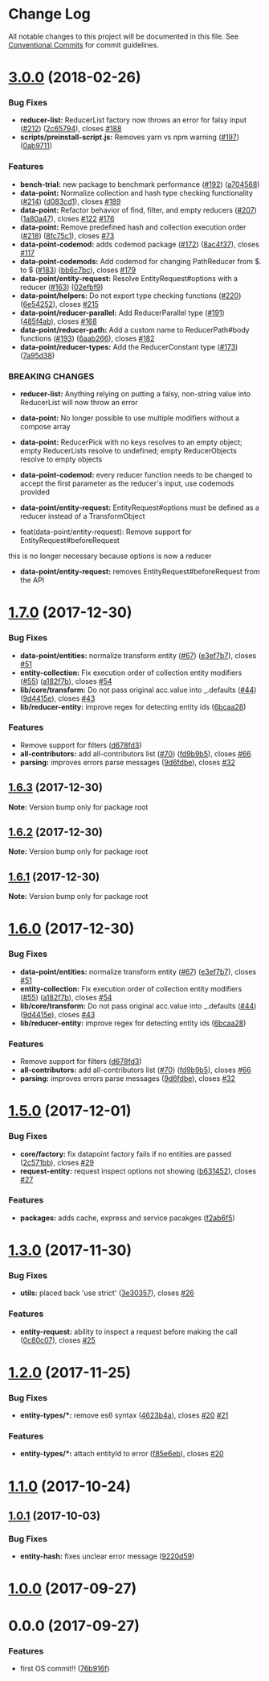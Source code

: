 # Change Log

All notable changes to this project will be documented in this file.
See [Conventional Commits](https://conventionalcommits.org) for commit guidelines.

<a name="3.0.0"></a>
# [3.0.0](https://github.com/ViacomInc/data-point/compare/v2.0.0...v3.0.0) (2018-02-26)


### Bug Fixes

* **reducer-list:** ReducerList factory now throws an error for falsy input ([#212](https://github.com/ViacomInc/data-point/issues/212)) ([2c65794](https://github.com/ViacomInc/data-point/commit/2c65794)), closes [#188](https://github.com/ViacomInc/data-point/issues/188)
* **scripts/preinstall-script.js:** Removes yarn vs npm warning  ([#197](https://github.com/ViacomInc/data-point/issues/197)) ([0ab9711](https://github.com/ViacomInc/data-point/commit/0ab9711))


### Features

* **bench-trial:** new package to benchmark performance ([#192](https://github.com/ViacomInc/data-point/issues/192)) ([a704568](https://github.com/ViacomInc/data-point/commit/a704568))
* **data-point:** Normalize collection and hash type checking functionality ([#214](https://github.com/ViacomInc/data-point/issues/214)) ([d083cd1](https://github.com/ViacomInc/data-point/commit/d083cd1)), closes [#189](https://github.com/ViacomInc/data-point/issues/189)
* **data-point:** Refactor behavior of find, filter, and empty reducers ([#207](https://github.com/ViacomInc/data-point/issues/207)) ([1a80a47](https://github.com/ViacomInc/data-point/commit/1a80a47)), closes [#122](https://github.com/ViacomInc/data-point/issues/122) [#176](https://github.com/ViacomInc/data-point/issues/176)
* **data-point:** Remove predefined hash and collection execution order ([#218](https://github.com/ViacomInc/data-point/issues/218)) ([8fc75c1](https://github.com/ViacomInc/data-point/commit/8fc75c1)), closes [#73](https://github.com/ViacomInc/data-point/issues/73)
* **data-point-codemod:** adds codemod package ([#172](https://github.com/ViacomInc/data-point/issues/172)) ([8ac4f37](https://github.com/ViacomInc/data-point/commit/8ac4f37)), closes [#117](https://github.com/ViacomInc/data-point/issues/117)
* **data-point-codemods:** Add codemod for changing PathReducer from $. to $ ([#183](https://github.com/ViacomInc/data-point/issues/183)) ([bb6c7bc](https://github.com/ViacomInc/data-point/commit/bb6c7bc)), closes [#179](https://github.com/ViacomInc/data-point/issues/179)
* **data-point/entity-request:** Resolve EntityRequest#options with a reducer ([#163](https://github.com/ViacomInc/data-point/issues/163)) ([02efbf9](https://github.com/ViacomInc/data-point/commit/02efbf9))
* **data-point/helpers:** Do not export type checking functions ([#220](https://github.com/ViacomInc/data-point/issues/220)) ([6e54252](https://github.com/ViacomInc/data-point/commit/6e54252)), closes [#215](https://github.com/ViacomInc/data-point/issues/215)
* **data-point/reducer-parallel:** Add ReducerParallel type ([#191](https://github.com/ViacomInc/data-point/issues/191)) ([485f4ab](https://github.com/ViacomInc/data-point/commit/485f4ab)), closes [#168](https://github.com/ViacomInc/data-point/issues/168)
* **data-point/reducer-path:** Add a custom name to ReducerPath#body functions ([#193](https://github.com/ViacomInc/data-point/issues/193)) ([6aab266](https://github.com/ViacomInc/data-point/commit/6aab266)), closes [#182](https://github.com/ViacomInc/data-point/issues/182)
* **data-point/reducer-types:** Add the ReducerConstant type ([#173](https://github.com/ViacomInc/data-point/issues/173)) ([7a95d38](https://github.com/ViacomInc/data-point/commit/7a95d38))


### BREAKING CHANGES

* **reducer-list:** Anything relying on putting a falsy, non-string value into ReducerList will now
throw an error
* **data-point:** No longer possible to use multiple modifiers without a compose array
* **data-point:** ReducerPick with no keys resolves to an empty object; empty ReducerLists resolve to undefined; empty ReducerObjects resolve to empty objects
* **data-point-codemod:** every reducer function needs to be changed to accept the first parameter as the
reducer's input, use codemods provided
* **data-point/entity-request:** EntityRequest#options must be defined as a reducer instead of a TransformObject

* feat(data-point/entity-request): Remove support for EntityRequest#beforeRequest

this is no longer necessary because options is now a reducer
* **data-point/entity-request:** removes EntityRequest#beforeRequest from the API




<a name="1.7.0"></a>
# [1.7.0](https://github.com/ViacomInc/data-point/compare/v1.5.0...v1.7.0) (2017-12-30)


### Bug Fixes

* **data-point/entities:** normalize transform entity ([#67](https://github.com/ViacomInc/data-point/issues/67)) ([e3ef7b7](https://github.com/ViacomInc/data-point/commit/e3ef7b7)), closes [#51](https://github.com/ViacomInc/data-point/issues/51)
* **entity-collection:** Fix execution order of collection entity modifiers ([#55](https://github.com/ViacomInc/data-point/issues/55)) ([a182f7b](https://github.com/ViacomInc/data-point/commit/a182f7b)), closes [#54](https://github.com/ViacomInc/data-point/issues/54)
* **lib/core/transform:** Do not pass original acc.value into _.defaults ([#44](https://github.com/ViacomInc/data-point/issues/44)) ([9d4415e](https://github.com/ViacomInc/data-point/commit/9d4415e)), closes [#43](https://github.com/ViacomInc/data-point/issues/43)
* **lib/reducer-entity:** improve regex for detecting entity ids ([6bcaa28](https://github.com/ViacomInc/data-point/commit/6bcaa28))


### Features

* Remove support for filters ([d678fd3](https://github.com/ViacomInc/data-point/commit/d678fd3))
* **all-contributors:** add all-contributors list ([#70](https://github.com/ViacomInc/data-point/issues/70)) ([fd9b9b5](https://github.com/ViacomInc/data-point/commit/fd9b9b5)), closes [#66](https://github.com/ViacomInc/data-point/issues/66)
* **parsing:** improves errors parse messages ([9d6fdbe](https://github.com/ViacomInc/data-point/commit/9d6fdbe)), closes [#32](https://github.com/ViacomInc/data-point/issues/32)




<a name="1.6.3"></a>
## [1.6.3](https://github.com/acatl/data-point/compare/v1.6.2...v1.6.3) (2017-12-30)




**Note:** Version bump only for package root

<a name="1.6.2"></a>
## [1.6.2](https://github.com/acatl/data-point/compare/v1.6.1...v1.6.2) (2017-12-30)




**Note:** Version bump only for package root

<a name="1.6.1"></a>
## [1.6.1](https://github.com/acatl/data-point/compare/v1.6.0...v1.6.1) (2017-12-30)




**Note:** Version bump only for package root

<a name="1.6.0"></a>
# [1.6.0](https://github.com/acatl/data-point/compare/v1.5.0...v1.6.0) (2017-12-30)


### Bug Fixes

* **data-point/entities:** normalize transform entity ([#67](https://github.com/acatl/data-point/issues/67)) ([e3ef7b7](https://github.com/acatl/data-point/commit/e3ef7b7)), closes [#51](https://github.com/acatl/data-point/issues/51)
* **entity-collection:** Fix execution order of collection entity modifiers ([#55](https://github.com/acatl/data-point/issues/55)) ([a182f7b](https://github.com/acatl/data-point/commit/a182f7b)), closes [#54](https://github.com/acatl/data-point/issues/54)
* **lib/core/transform:** Do not pass original acc.value into _.defaults ([#44](https://github.com/acatl/data-point/issues/44)) ([9d4415e](https://github.com/acatl/data-point/commit/9d4415e)), closes [#43](https://github.com/acatl/data-point/issues/43)
* **lib/reducer-entity:** improve regex for detecting entity ids ([6bcaa28](https://github.com/acatl/data-point/commit/6bcaa28))


### Features

* Remove support for filters ([d678fd3](https://github.com/acatl/data-point/commit/d678fd3))
* **all-contributors:** add all-contributors list ([#70](https://github.com/acatl/data-point/issues/70)) ([fd9b9b5](https://github.com/acatl/data-point/commit/fd9b9b5)), closes [#66](https://github.com/acatl/data-point/issues/66)
* **parsing:** improves errors parse messages ([9d6fdbe](https://github.com/acatl/data-point/commit/9d6fdbe)), closes [#32](https://github.com/acatl/data-point/issues/32)




<a name="1.5.0"></a>
# [1.5.0](https://github.com/ViacomInc/data-point/compare/v1.3.0...v1.5.0) (2017-12-01)


### Bug Fixes

* **core/factory:** fix datapoint factory fails if no entities are passed ([2c571bb](https://github.com/ViacomInc/data-point/commit/2c571bb)), closes [#29](https://github.com/ViacomInc/data-point/issues/29)
* **request-entity:** request inspect options not showing ([b631452](https://github.com/ViacomInc/data-point/commit/b631452)), closes [#27](https://github.com/ViacomInc/data-point/issues/27)


### Features

* **packages:** adds cache, express and service pacakges ([f2ab6f5](https://github.com/ViacomInc/data-point/commit/f2ab6f5))




<a name="1.3.0"></a>
# [1.3.0](https://github.com/ViacomInc/data-point/compare/v1.2.0...v1.3.0) (2017-11-30)


### Bug Fixes

* **utils:** placed back 'use strict' ([3e30357](https://github.com/ViacomInc/data-point/commit/3e30357)), closes [#26](https://github.com/ViacomInc/data-point/issues/26)


### Features

* **entity-request:** ability to inspect a request before making the call ([0c80c07](https://github.com/ViacomInc/data-point/commit/0c80c07)), closes [#25](https://github.com/ViacomInc/data-point/issues/25)



<a name="1.2.0"></a>
# [1.2.0](https://github.com/ViacomInc/data-point/compare/v1.1.0...v1.2.0) (2017-11-25)


### Bug Fixes

* **entity-types/*:** remove es6 syntax ([4623b4a](https://github.com/ViacomInc/data-point/commit/4623b4a)), closes [#20](https://github.com/ViacomInc/data-point/issues/20) [#21](https://github.com/ViacomInc/data-point/issues/21)


### Features

* **entity-types/*:** attach entityId to error ([f85e6eb](https://github.com/ViacomInc/data-point/commit/f85e6eb)), closes [#20](https://github.com/ViacomInc/data-point/issues/20)



<a name="1.1.0"></a>
# [1.1.0](https://github.com/ViacomInc/data-point/compare/v1.0.1...v1.1.0) (2017-10-24)



<a name="1.0.1"></a>
## [1.0.1](https://github.com/ViacomInc/data-point/compare/v1.0.0...v1.0.1) (2017-10-03)


### Bug Fixes

* **entity-hash:** fixes unclear error message ([9220d59](https://github.com/ViacomInc/data-point/commit/9220d59))



<a name="1.0.0"></a>
# [1.0.0](https://github.com/ViacomInc/data-point/compare/v0.0.0...v1.0.0) (2017-09-27)



<a name="0.0.0"></a>
# 0.0.0 (2017-09-27)


### Features

* first OS commit!! ([76b916f](https://github.com/ViacomInc/data-point/commit/76b916f))
